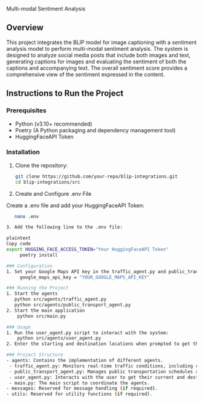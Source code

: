 Multi-modal Sentiment Analysis 

## Overview

This project integrates the BLIP model for image captioning with a sentiment analysis model to perform multi-modal sentiment analysis. The system is designed to analyze social media posts that include both images and text, generating captions for images and evaluating the sentiment of both the captions and accompanying text. The overall sentiment score provides a comprehensive view of the sentiment expressed in the content.

## Instructions to Run the Project

### Prerequisites

- Python (v3.10+ recommended)
- Poetry (A Python packaging and dependency management tool)
- HuggingFaceAPI Token

### Installation

1. Clone the repository:

   ```bash
   git clone https://github.com/your-repo/blip-integrations.git
   cd blip-integrations/src

2. Create and Configure .env File

Create a .env file and add your HuggingFaceAPI Token: 
 ````bash
    nano .env

3. Add the following line to the .env file:

plaintext
Copy code
export HUGGING_FACE_ACCESS_TOKEN="Your HuggingFaceAPI Token"
      poetry install

### Configuration
1. Set your Google Maps API key in the traffic_agent.py and public_transport_agent.py scripts.
      google_maps_api_key = "YOUR_GOOGLE_MAPS_API_KEY"

### Running the Project
1. Start the agents
    python src/agents/traffic_agent.py
    python src/agents/public_transport_agent.py
2. Start the main application
     python src/main.py

### Usage
1. Run the user_agent.py script to interact with the system:
     python src/agents/user_agent.py
2. Enter the starting and destination locations when prompted to get the optimal routes based on real-time traffic and public transportation data

### Project Structure
- agents: Contains the implementation of different agents.
  - traffic_agent.py: Monitors real-time traffic conditions, including congestion and accidents.
  - public_transport_agent.py: Manages public transportation schedules and availability.
  - user_agent.py: Interacts with the user to get their current and destination locations.
  - main.py: The main script to coordinate the agents.
- messages: Reserved for message handling (if required).
- utils: Reserved for utility functions (if required).
